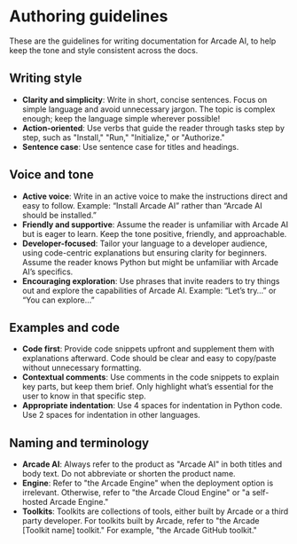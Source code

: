 # Authoring guidelines

These are the guidelines for writing documentation for Arcade AI, to help keep the tone and style consistent across the docs.

## Writing style

- **Clarity and simplicity**: Write in short, concise sentences. Focus on simple language and avoid unnecessary jargon. The topic is complex enough; keep the language simple wherever possible!
- **Action-oriented**: Use verbs that guide the reader through tasks step by step, such as "Install," "Run," "Initialize," or "Authorize."
- **Sentence case**: Use sentence case for titles and headings.

## Voice and tone

- **Active voice**: Write in an active voice to make the instructions direct and easy to follow. Example: “Install Arcade AI” rather than “Arcade AI should be installed.”
- **Friendly and supportive**: Assume the reader is unfamiliar with Arcade AI but is eager to learn. Keep the tone positive, friendly, and approachable.
- **Developer-focused**: Tailor your language to a developer audience, using code-centric explanations but ensuring clarity for beginners. Assume the reader knows Python but might be unfamiliar with Arcade AI’s specifics.
- **Encouraging exploration**: Use phrases that invite readers to try things out and explore the capabilities of Arcade AI. Example: “Let’s try…” or “You can explore…”

## Examples and code

- **Code first**: Provide code snippets upfront and supplement them with explanations afterward. Code should be clear and easy to copy/paste without unnecessary formatting.
- **Contextual comments**: Use comments in the code snippets to explain key parts, but keep them brief. Only highlight what’s essential for the user to know in that specific step.
- **Appropriate indentation**: Use 4 spaces for indentation in Python code. Use 2 spaces for indentation in other languages.

## Naming and terminology

- **Arcade AI**: Always refer to the product as "Arcade AI" in both titles and body text. Do not abbreviate or shorten the product name.
- **Engine**: Refer to "the Arcade Engine" when the deployment option is irrelevant. Otherwise, refer to "the Arcade Cloud Engine" or "a self-hosted Arcade Engine."
- **Toolkits**: Toolkits are collections of tools, either built by Arcade or a third party developer. For toolkits built by Arcade, refer to "the Arcade [Toolkit name] toolkit." For example, "the Arcade GitHub toolkit."
